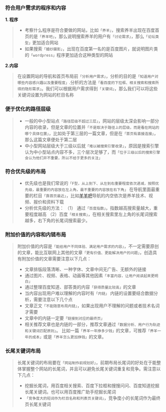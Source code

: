 ### 符合用户需求的程序和内容
**1. 程序**

> - 考察什么程序是符合要做的网站，比如`「养羊」`，搜索养羊出现在百度首页的是`「养羊吧」`，那么说明搜索养羊的用户有`「讨论需求」`，那么`「论坛类型」`更加适合网站
> - 如果搜索`「婚纱摄影」`，出现在百度第一名的是百度图片，就说明图片类的`「wordpress」`程序更加适合这种类型的网站

**2.内容**
> 在设置网站的导航和首页布局前`「分析用户需求」`，分析的目的是`「知道用户对哪些内容感兴趣以及重要程度」`.分析的方法是`「看百度的下拉框、相关搜索和搜索所得的隐形需求」`。我们可以根据用户需求得到`「关键词」`，那么我们可以将这些关键词设置为网站的栏目名称

### 便于优化的路径层级

> -  一般的中小型站点`「路径层级不超过三层」`，网站的层级太深会影响一部分内容的收录，但是文章的位置并`「不是取决于路径上的层级，而是看在网站的哪个具体位置」`，比如处于第三层的一篇文章，但是在`「首页有直接连接」`，那么这篇文章便处于第二层
> - 中小型网站层级大于三级以后就`「难以被搜索引擎收录」`，原因是搜索引擎认为中小型站点内容不多，三个层次足够了，而`「位于三级以后的搜索引擎会认为他们并不重要，所以不给于更多的关注」`

### 符合优先级的布局

> - 优先级也是我们常说的`「F型，从上到下、从左到右重要程度依次递减，按照优先级，最重要的内容放在左上角，最不重要的内容放在右下角」`
在导航里面最重要的栏目`「靠首页最近」`，比如<a href="http://www.yangyangbbs.com/" target="_blank">羊羊吧</a>导航的内空依次是养羊技术、视频、报价和资料下载
> - 分析优先级的方法：
> （1） 通过`「百度指数」`，指数越高搜索量越大，重要程度越高
> （2）百度`「相关搜索」`，在相关搜索里左上角的长尾词搜索越多，右下角的长尾词搜索最少。

### 附加价值的内容和内链布局

> 附加价值的内容是`「能给用户不同体验、满足用户需求的内容」`，不一定需要原创的文章，能比互联网上其他的文章`「更有价值、更能解决用户的问题」`，创造具有附加价值的文章需要注意以下几点：
> - 文章排版段落清晰、一种字休、文章中间无广告、无额外的链接
> - 通过图片、视频、表格、动画等其他因素`「丰富内容，让用户阅读起来更明白」`
> - 通过整理百度知道、部答类的内容`「获得质量比较高」`的文章
> - 当内容出现用户难以理解的内容时有`「内链」`
> 内链的设置要结合数据分析，需要注意以下几个点
> - 文章正文`「不能随意布局内链」`，如果出现用户不理解的问题或者技术名词才需要
> - 文章中的内链一定要`「链接到对应的最终页」`
> - 相关推荐文章也是内链的一部分，推荐文章通过`「数据分析、用户行为轨迹和关键词匹配原则」`。
> 比如一篇`「养羊一年挣多少钱」`的文章，可推荐`「养羊一年的成本」`或是`「养羊怎么更加挣钱」`的文章。
### 长尾关键词布局
> 长尾关键词的布局要在`「网站制作前规划好」`，前期布局长尾词的好处在于能整体掌握整个网站的长尾词，并且可以避免长尾关键词重复和竞争。需注意以下几点：
> - 挖掘长尾词，用百度相关搜索、百度下拉框和搜搜问问、百度知道挖掘长尾关键词。也可以用百度推广助手挖掘长尾词
>  - `「竞争度大的短词作为栏目名称和列表页关键词」`，竞争度小的长尾词作为最终页长尾关键词